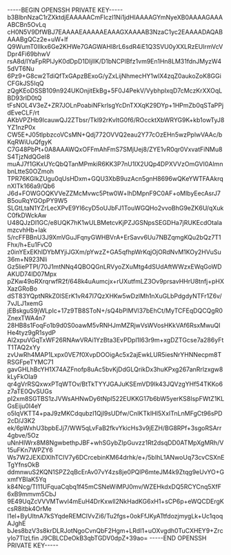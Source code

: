 -----BEGIN OPENSSH PRIVATE KEY-----
b3BlbnNzaC1rZXktdjEAAAAACmFlczI1Ni1jdHIAAAAGYmNyeXB0AAAAGAAAABCBn5OvLq
cH0N5V9DfWBJ7EAAAAEAAAAAEAAAGXAAAAB3NzaC1yc2EAAAADAQABAAABgQCz2e+uW+lf
Q9WumT0IIkx6Ge2KHWe7GAGWAHl8rL6sdR4iE1Q3SVU0yXXLRzEUlrmVcVDpr4Fi69bhwV
rsA8d/IYaFpRPlJyK0dDpD1DIjllK/D1bNCPlBfz1vm9En1Hn8LM31fdnJMyzW45dVT6Nu
6Pz9+G8cw2TdiQfTxGApzBExoG/yZxLijNhmecHY1wlX4zqZ0aukoZoK8GGiCFGkJS5IqQ
zQgKEoDSSB109n924UKOnjitEkBg+5F0J4PekV/VybhpIxqD7cMczKrXXOqLBD93rlD0tQ
tFsNOL4V3eZ+ZR7JOLnPoabiNFkrlsgYcDnTXXqK29DYp+1HPmZb0qSTaPPjdEveCLF/rt
AKbVPZHb9lcauwQJ2ZTbsr/Tkl92rKvItG0f6/ROccktXbWRYG9K+kb1owTyJ8YZ1nzP0x
CW5E+J05tlpbzcoVCsMN+Qdj772OVVQ2eau2Y77cOzEHn5wzPplwVAAc/bKqRWiUuQfgyK
C7G48PbPt+0A8AAAWQxOFFmAhFmS7SMjUej8/ZYE1vR0qr0VxvatFiNMu8S4TjzNdQGeI8
muAJ7f1GKxUYcQbQTanMPmkiR6KK3P7nU1lX2UQp4DPXVVzOmGVI0AlmnbnLtteS0OZmoh
TPR76KGlkZUgu0qUsHDxm+GQU3XbB9uzAcn5gnH8696wQKeYWTFAAkrqnXlTk166a9/Qb6
J6d+FOWGOQKVVeZZMcMvwc5Ptw0W+lhDMpnF9C0AF+oMlbyEecAsrJ7B5ouRqYGOpPY9W5
SLGtLtaN1YZrLecXPvE9YI6cyD5oUJbFJ1TouWGQHo2vvoBhG9eZK6U/qXukC0fkDWckAw
U48QJzDl1GC/e8UQK7hK1wULBMetcvKjPZJGSNpsSEGDHa7jRUKEcdOtalamzcvhHb+Iak
5/rcFFBBnU3J9XmVGuJFqnyGWHBVrA+ErSavv6Uu7NBZqmgKQu2bQz7T1Fhx/h+Eu1FvC0
z0inYExEKhIDYbMYjiJGXm/pYwzZ+GA5qfhpWrKqjOjORdNvM1KOy2HVuSu36m+N923Nli
Gz5liePTPI/70J1mtNNq4QBOQGnLRVyoZXuMtg4dSUdAftWWzxEWqGoWDAKUD74ID07Mpx
pZKw49oRXrqrwfR2f/648k4uAumcjx+rUXutfmLZ3Ov9prsavHHrU8tnfj+pHXXazGRoBo
dST83YQptNRkZ0lSErK1vR47I7QzXHKw5wDzlMh1nXuGLbPdgdyNTFr1Z6v/7vJLJ1xemG
jEBskguS9jWLpIc+17z9TB8SToN+/sQ4bPlMVl37bEhCt/MyTCFEqDQCQgR0ZnexTWA4n7
28HB8s1FoqFo1b9d0S0oawM5vRNHJmMZRjwVsWVosHKkVAf6RsxMwuQIHe4tyz9gR1sydP
Al2xpuVGqTxWF26RNAwVRAi1YzBta3EvPDpl1I63r9m+xgDZTGcse7a286yFtT1TAQ2xYy
zvUwRh4MAP1Lxpx0VE7f0XvpDOOigAc5x2ajEwkLUR5iesNrYHNNecpm8TRSGFpeTYMC71
gavGHLhBcYH1X74AZFnofp8uAc5bvKjDdGLQrikDx3huKPxg267anRrlzxgw8kLyFkOIa9
qr4gVrRSQxwxPTqWTOv/BtTkTYYJGAJuKSEmVD9Ik43JQVzgYHf54TKKo6z7aTE0QvSUGs
pI2xm8SGTBS1zJVWsAHNwDy6tNpl522EUKKG17b6bW5yerKS8IspFWtZ1KLGsEiju0I4eY
o5IqVKTT4+paJ9zMKCdqubzI1Qjl9sUDfw/CnIKTkIHI5XxITnLnMFgCt96sPD2cD/J3K2
ek/6pWxhU3bpbEJj7/WW5qLvFaB2fkvYkicHs3v9jEZH/BG8RPf+3sgoRSArr4gbve/5Oz
uNnHIWrx8M8NgwbethpJBF+whSGybZIpGuvzz1Rt2dsqDD0ATMpXgMRh/V15uFKn7WPZY6
Ws7W2JEXiDXlhTCIV7y6DCrcebinKM64drhk/e+/5bIhL1ANwoUq73cvCSXnETgYfnsOkB
ddmnwuS2KQN1SPZ2qBcErAv07vY4zs8je0PQlP6mteJM4k9Ztqg9eUvYO+GxmfYBIaK5Yq
k84Ncg/TI11UFquaCqbq1f45mCSNeWiMPJ0mv/WZEHkdxDQ5RCYCnq5XfF6xB9mmvm5CbJ
9E49UqZcVVVMTwvl4mEuH4DrKxwll2NkHadKG6xH1+sCP6p+eWQCDErgKcsR8itbk4OrMe
I1el+ByUItnA7kSYqdeREMClVvZi6/Tu2fgs+0okFfJKyATtfdozjmygLk+Uc1qoqAJghE
bJes8bzV3s8krDLRJotNgoCvnQbF2Hgm+LRdI1+uOXvgdh0TuCXHEY9+ZrcyIo7TIzLfin
J9CBLCDeOkB3qbTGDV0dpZ+39ao=
-----END OPENSSH PRIVATE KEY-----
